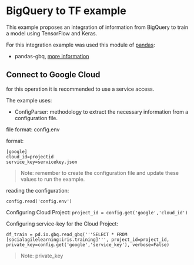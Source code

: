 # BigQuery to TF example

This example proposes an integration of information from BigQuery to train a model using TensorFlow and Keras.

For this integration example was used this module of [pandas](https://pandas.pydata.org/):
- pandas-gbq, [more information](https://pandas-gbq.readthedocs.io/en/latest/)

## Connect to Google Cloud

for this operation it is recommended to use a service access.

The example uses:
- ConfigParser: methodology to extract the necessary information from a configuration file.

file format: config.env

format:
```
[google]
cloud_id=projectid
service_key=servicekey.json
```
>Note: remember to create the configuration file and update these values to run the example.

reading the configuration:
```
config.read('config.env')
```
Configuring Cloud Project:
```project_id = config.get('google','cloud_id')```

Configuring service-key for the Cloud Project:

```df_train = pd.io.gbq.read_gbq('''SELECT * FROM [socialagilelearning:iris.training]''', project_id=project_id, private_key=config.get('google','service_key'), verbose=False)```

>Note: private_key
